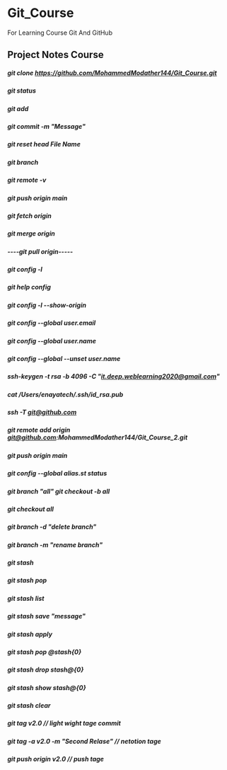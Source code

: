 # Git_Course
For Learning Course Git And GitHub 

## Project Notes Course
##### git clone https://github.com/MohammedModather144/Git_Course.git
##### git status
##### git add
##### git commit -m "Message"
##### git reset head File Name
##### git branch
##### git remote -v
##### git push origin main
##### git fetch origin 
##### git merge origin 
##### ----git pull origin-----
##### git config -l
##### git help config
##### git config -l --show-origin
##### git config --global user.email
##### git config --global user.name
##### git config --global --unset user.name 
##### ssh-keygen -t rsa -b 4096 -C "it.deep.weblearning2020@gmail.com"
##### cat /Users/enayatech/.ssh/id_rsa.pub
##### ssh -T git@github.com
##### git remote add origin git@github.com:MohammedModather144/Git_Course_2.git
##### git push origin main
##### git config --global alias.st status
##### git branch "all"  git checkout -b all
##### git checkout all
##### git branch -d "delete branch"
##### git branch -m "rename branch"
##### git stash 
##### git stash pop
##### git stash list
##### git stash save "message"
##### git stash apply
##### git stash pop @stash{0}
##### git stash drop stash@{0}
##### git stash show stash@{0}
##### git stash clear
##### git tag v2.0  // light wight tage commit 
##### git tag -a v2.0 -m "Second Relase" // netotion tage
#####  git push origin v2.0   // push tage
